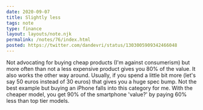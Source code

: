 ```yaml
---
date: 2020-09-07
title: Slightly less
tags: note
type: finance
layout: layouts/note.njk
permalink: /notes/76/index.html
posted: https://twitter.com/dandevri/status/1303005909342466048
---
```


Not advocating for buying cheap products (I'm against consumerism) but more often than not a less expensive product gives you 80% of the value. It also works the other way around. Usually, if you spend a little bit more (let's say 50 euros instead of 30 euros) that gives you a huge spec bump. Not the best example but buying an iPhone falls into this category for me. With the cheaper model, you get 90% of the smartphone 'value?' by paying 60% less than top tier models.
